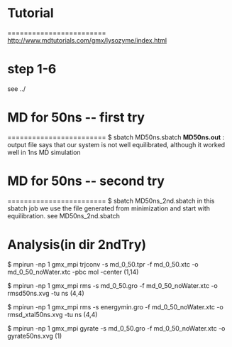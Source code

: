 # Tutorial
========================
http://www.mdtutorials.com/gmx/lysozyme/index.html 


# step 1-6
 see ../
 
# MD for 50ns -- first try
========================
 $ sbatch MD50ns.sbatch
     __MD50ns.out__ : output file says that our system is not well equilibrated, although it worked well in 1ns MD simulation


# MD for 50ns -- second try
========================
 $ sbatch MD50ns_2nd.sbatch
 in this sbatch job we use the file generated from minimization and start with equilibration. see MD50ns_2nd.sbatch

# Analysis(in dir 2ndTry)
 $ mpirun -np 1 gmx_mpi trjconv -s md_0_50.tpr -f md_0_50.xtc -o md_0_50_noWater.xtc -pbc mol -center
 (1,14)
 
 $ mpirun -np 1 gmx_mpi rms -s md_0_50.gro -f md_0_50_noWater.xtc -o rmsd50ns.xvg -tu ns
 (4,4)

 $ mpirun -np 1 gmx_mpi rms -s energymin.gro -f md_0_50_noWater.xtc -o rmsd_xtal50ns.xvg -tu ns
 (4,4)

 $ mpirun -np 1 gmx_mpi gyrate -s md_0_50.gro -f md_0_50_noWater.xtc -o gyrate50ns.xvg
 (1)
